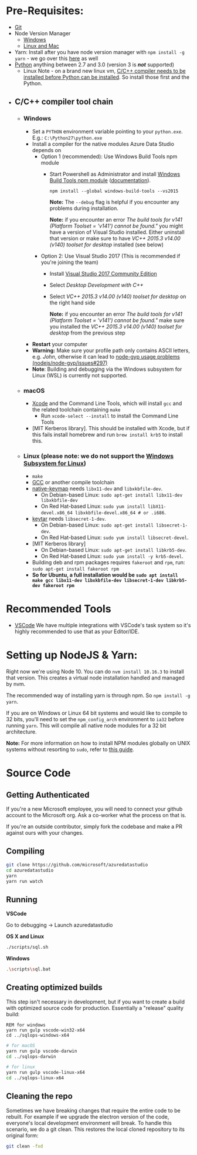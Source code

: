 # Pre-Requisites:
- [Git](https://git-scm.com)
- Node Version Manager
  - [Windows](https://github.com/coreybutler/nvm-windows)
  - [Linux and Mac](https://github.com/nvm-sh/nvm)
- Yarn: Install after you have node version manager with `npm install -g yarn` - we go over this [here](#setting-up-nodejs--yarn) as well
- [Python](https://www.python.org/downloads/) anything between 2.7 and 3.0 (version 3 is __*not*__ supported) 
   - Linux Note - on a brand new linux vm, [C/C++ compiler needs to be installed before Python can be installed](#linux-please-note-we-do-not-support-the-windows-subsystem-for-linux). So install those first and the Python.
- ## C/C++ compiler tool chain
  - ### **Windows**
    - Set a `PYTHON` environment variable pointing to your `python.exe`. E.g.: `C:\Python27\python.exe`
	- Install a compiler for the native modules Azure Data Studio depends on
		- Option 1 (recommended): Use Windows Build Tools npm module
			- Start Powershell as Administrator and install [Windows Build Tools npm module](https://github.com/felixrieseberg/windows-build-tools) ([documentation](https://github.com/felixrieseberg/windows-build-tools#visual-studio-2017-vs-visual-studio-2015)).
				```
				npm install --global windows-build-tools --vs2015
				```
				**Note:** The `--debug` flag is helpful if you encounter any problems during installation.

				**Note:** if you encounter an error *The build tools for v141 (Platform Toolset = 'v141') cannot be found."* you might have a version of Visual Studio installed. Either uninstall that version or make sure to have *VC++ 2015.3 v14.00 (v140) toolset for desktop* installed (see below)
		- Option 2: Use Visual Studio 2017 (This is recommended if you're joining the team)
			- Install [Visual Studio 2017 Community Edition](https://visualstudio.microsoft.com/downloads/)
			- Select *Desktop Development with C++*
			- Select *VC++ 2015.3 v14.00 (v140) toolset for desktop* on the right hand side

				**Note:** if you encounter an error *The build tools for v141 (Platform Toolset = 'v141') cannot be found."* make sure you installed the *VC++ 2015.3 v14.00 (v140) toolset for desktop* from the previous step
	- **Restart** your computer
    - **Warning:** Make sure your profile path only contains ASCII letters, e.g. *John*, otherwise it can lead to [node-gyp usage problems (nodejs/node-gyp/issues#297)](https://github.com/nodejs/node-gyp/issues/297)
    - **Note**: Building and debugging via the Windows subsystem for Linux (WSL) is currently not supported.
  - ### **macOS**
    - [Xcode](https://developer.apple.com/xcode/downloads/) and the Command Line Tools, which will install `gcc` and the related toolchain containing `make`
      - Run `xcode-select --install` to install the Command Line Tools
    - [MIT Kerberos library]. This should be installed with Xcode, but if this fails install homebrew and run `brew install krb5` to install this.
  - ### **Linux (please note: we do not support the [Windows Subsystem for Linux](https://docs.microsoft.com/en-us/windows/wsl/about))**
    * `make`
    * [GCC](https://gcc.gnu.org) or another compile toolchain
    * [native-keymap](https://www.npmjs.com/package/native-keymap) needs `libx11-dev` and `libxkbfile-dev`.
      * On Debian-based Linux: `sudo apt-get install libx11-dev libxkbfile-dev`
      * On Red Hat-based Linux: `sudo yum install libX11-devel.x86_64 libxkbfile-devel.x86_64 # or .i686`.
    * [keytar](https://www.npmjs.com/package/keytar) needs `libsecret-1-dev`.
      * On Debian-based Linux: `sudo apt-get install libsecret-1-dev`.
      * On Red Hat-based Linux: `sudo yum install libsecret-devel`.
    * [MIT Kerberos library]
      * On Debian-based Linux: `sudo apt-get install libkrb5-dev`.
      * On Red Hat-based Linux: `sudo yum install -y krb5-devel`.
    * Building deb and rpm packages requires `fakeroot` and `rpm`, run: `sudo apt-get install fakeroot rpm`
    * **So for Ubuntu, a full installation would be `sudo apt install make gcc libx11-dev libxkbfile-dev libsecret-1-dev libkrb5-dev fakeroot rpm`**

# Recommended Tools

- [VSCode](https://code.visualstudio.com/) We have multiple integrations with VSCode's task system so it's highly recommended to use that as your Editor/IDE.

# Setting up NodeJS & Yarn:

Right now we're using Node 10. You can do `nvm install 10.16.3` to install that version. This creates a virtual node installation handled and managed by nvm.
 
The recommended way of installing yarn is through npm. So `npm install -g yarn`.

If you are on Windows or Linux 64 bit systems and would like to compile to 32 bits, you'll need to set the `npm_config_arch` environment to `ia32` before running `yarn`. This will compile all native node modules for a 32 bit architecture.

**Note:** For more information on how to install NPM modules globally on UNIX systems without resorting to `sudo`, refer to [this guide](http://www.johnpapa.net/how-to-use-npm-global-without-sudo-on-osx/).


# Source Code

## Getting Authenticated

If you're a new Microsoft employee, you will need to connect your github account to the Microsoft org. Ask a co-worker what the process on that is.

If you're an outside contributor, simply fork the codebase and make a PR against ours with your changes.

## Compiling

```bash
git clone https://github.com/microsoft/azuredatastudio
cd azuredatastudio
yarn
yarn run watch
```

## Running

**VSCode**

Go to debugging -> Launch azuredatastudio

**OS X and Linux**

```bash
./scripts/sql.sh
```

**Windows**

```bash
.\scripts\sql.bat
```

## Creating optimized builds

This step isn't necessary in development, but if you want to create a build with optimized source code for production. Essentially a "release" quality build:

```batch
REM for windows
yarn run gulp vscode-win32-x64
cd ../sqlops-windows-x64
```

```bash
# for macOS
yarn run gulp vscode-darwin
cd ../sqlops-darwin

# for linux
yarn run gulp vscode-linux-x64
cd ../sqlops-linux-x64
```

## Cleaning the repo

Sometimes we have breaking changes that require the entire code to be rebuilt. For example if we upgrade the electron version of the code, everyone's local development environment will break. To handle this scenario, we do a git clean. This restores the local cloned repository to its original form:

```bash
git clean -fxd
```


